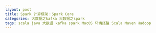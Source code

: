 ```yaml
---
layout: post
title: Spark 计算框架：Spark Core
categories: 大数据之kafka 大数据之spark
tags: scala java 大数据 kafka spark MacOS 环境搭建 Scala Maven Hadoop 
---
```


